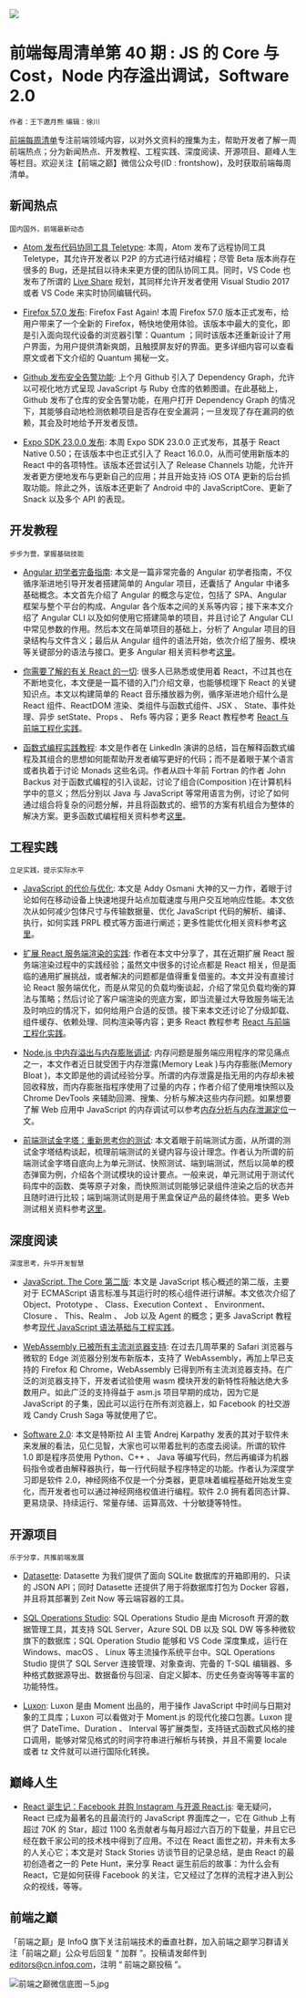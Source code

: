 ![](http://upload-images.jianshu.io/upload_images/1647496-eb0e0a591c165eb9.jpg?imageMogr2/auto-orient/strip%7CimageView2/2/w/1240)

# 前端每周清单第 40 期 : JS 的 Core 与 Cost，Node 内存溢出调试，Software 2.0

`作者：王下邀月熊` `编辑：徐川`

[前端每周清单](http://www.infoq.com/cn/FE-Weekly)专注前端领域内容，以对外文资料的搜集为主，帮助开发者了解一周前端热点；分为新闻热点、开发教程、工程实践、深度阅读、开源项目、巅峰人生等栏目。欢迎关注【前端之巅】微信公众号(ID : frontshow)，及时获取前端每周清单。

## 新闻热点

`国内国外，前端最新动态`

- [Atom 发布代码协同工具 Teletype](https://parg.co/UEc): 本周，Atom 发布了远程协同工具 Teletype，其允许开发者以 P2P 的方式进行结对编程；尽管 Beta 版本尚存在很多的 Bug，还是拭目以待未来更方便的团队协同工具。同时，VS Code 也发布了所谓的 [Live Share](https://parg.co/UEK) 规划，其同样允许开发者使用 Visual Studio 2017 或者 VS Code 来实时协同编辑代码。

- [Firefox 57.0 发布](https://www.mozilla.org/en-US/firefox/57.0/releasenotes/): Firefox Fast Again! 本周 Firefox 57.0 版本正式发布，给用户带来了一个全新的 Firefox，畅快地使用体验。该版本中最大的变化，即是引入面向现代设备的浏览器引擎：Quantum ；同时该版本还重新设计了用户界面，为用户提供清新爽朗，且触摸屏友好的界面。更多详细内容可以查看原文或者下文介绍的 Quantum 揭秘一文。

- [Github 发布安全告警功能](https://parg.co/UEJ): 上个月 Github 引入了 Dependency Graph，允许以可视化地方式呈现 JavaScript 与 Ruby 仓库的依赖图谱。在此基础上，Github 发布了仓库的安全告警功能，在用户打开 Dependency Graph 的情况下，其能够自动地检测依赖项目是否存在安全漏洞；一旦发现了存在漏洞的依赖，其会及时地给予开发者反馈。

- [Expo SDK 23.0.0 发布](https://parg.co/UE1): 本周 Expo SDK 23.0.0 正式发布，其基于 React Native 0.50；在该版本中也正式引入了 React 16.0.0，从而可使用新版本的 React 中的各项特性。该版本还尝试引入了 Release Channels 功能，允许开发者更方便地发布与更新自己的应用；并且开始支持 iOS OTA 更新的后台抓取功能。除此之外，该版本还更新了 Android 中的 JavaScriptCore、更新了 Snack 以及多个 API 的表现。

## 开发教程

`步步为营，掌握基础技能`

- [Angular 初学者完备指南](https://malcoded.com/posts/angular-beginners-guide): 本文是一篇非常完备的 Angular 初学者指南，不仅循序渐进地引导开发者搭建简单的 Angular 项目，还囊括了 Angular 中诸多基础概念。本文首先介绍了 Angular 的概念与定位，包括了 SPA、Angular 框架与整个平台的构成、Angular 各个版本之间的关系等内容；接下来本文介绍了 Angular CLI 以及如何使用它搭建简单的项目，并且讨论了 Angular CLI 中常见参数的作用。然后本文在简单项目的基础上，分析了 Angular 项目的目录结构与文件含义；最后从 Angular 组件的语法开始，依次介绍了服务、模块等关键部分的语法与接口。更多 Angular 相关资料参考[这里](https://parg.co/UdC)。

- [你需要了解的有关 React 的一切](https://parg.co/UEL): 很多人已熟悉或使用着 React，不过其也在不断地变化，本文便是一篇不错的入门介绍文章，也能够梳理下 React 的关键知识点。本文以构建简单的 React 音乐播放器为例，循序渐进地介绍什么是 React 组件、ReactDOM 渲染、类组件与函数式组件、JSX 、 State、事件处理、异步 setState、Props 、 Refs 等内容；更多 React 教程参考 [React 与前端工程化实践](https://github.com/wx-chevalier/Web-Series)。

- [函数式编程实践教程](https://parg.co/UEI): 本文是作者在 LinkedIn 演讲的总结，旨在解释函数式编程及其组合的思想如何能帮助开发者编写更好的代码；而不是着眼于某个语言或者执着于讨论 Monads 这些名词。作者从四十年前 Fortran 的作者 John Backus 对于函数式编程的引入谈起，讨论了组合(Composition )在计算机科学中的意义；然后分别以 Java 与 JavaScript 等常用语言为例，讨论了如何通过组合将复杂的问题分解，并且将函数式的、细节的方案有机组合为整体的解决方案。更多函数式编程相关资料参考[这里](https://parg.co/UEz)。

## 工程实践

`立足实践，提示实际水平`

- [JavaScript 的代价与优化](https://medium.com/dev-channel/the-cost-of-javascript-84009f51e99e): 本文是 Addy Osmani 大神的又一力作，着眼于讨论如何在移动设备上快速地提升站点加载速度与用户交互地响应性能。本文依次从如何减少包体尺寸与传输数据量、优化 JavaScript 代码的解析、编译、执行，如何实践 PRPL 模式等方面进行阐述；更多性能优化相关资料参考[这里](https://parg.co/Umu)。

- [扩展 React 服务端渲染的实践](http://arkwright.github.io/scaling-react-server-side-rendering.html): 作者在本文中分享了，其在近期扩展 React 服务端渲染过程中的实践经验；虽然文中很多的讨论点都是 React 相关，但是面临的通用扩展挑战，或者解决的问题都是值得重复借鉴的。本文并没有直接讨论 React 服务端优化，而是从常见的负载均衡谈起，介绍了常见负载均衡的算法与策略；然后讨论了客户端渲染的兜底方案，即当流量过大导致服务端无法及时响应的情况下，如何给用户合适的反馈。接下来本文还讨论了分级卸载、组件缓存、依赖处理、同构渲染等内容；更多 React 教程参考 [React 与前端工程化实践](https://github.com/wx-chevalier/Web-Series)。

- [Node.js 中内存溢出与内存膨胀调试](https://parg.co/UEi): 内存问题是服务端应用程序的常见痛点之一，本文作者近日就受困于内存泄露(Memory Leak )与内存膨胀(Memory Bloat )，本文即是他的调试经验分享。所谓的内存泄露是指无用的内存却未被回收释放，而内存膨胀指程序使用了过量的内存；作者介绍了使用堆快照以及 Chrome DevTools 来辅助回溯、搜集、分析与解决这些内存问题。如果想要了解 Web 应用中 JavaScript 的内存调试可以参考[内存分析与内存泄漏定位](https://parg.co/Ucw)一文。

- [前端测试金字塔：重新思考你的测试](https://parg.co/UEW): 本文着眼于前端测试方面，从所谓的测试金字塔结构谈起，梳理前端测试的关键内容与设计理念。作者认为所谓的前端测试金字塔自底向上为单元测试、快照测试、端到端测试，然后以简单的模态弹窗为例，介绍各个测试模块的设计要点。一般来说，单元测试用于测试代码库中的函数、类等原子对象，而快照测试则能够记录组件渲染之后的状态并且随时进行比较；端到端测试则是用于黑盒保证产品的最终体验。更多 Web 测试相关资料参考[这里](https://parg.co/UET)。

## 深度阅读

`深度思考，升华开发智慧`

- [JavaScript. The Core 第二版](http://dmitrysoshnikov.com/ecmascript/javascript-the-core-2nd-edition/): 本文是 JavaScript 核心概述的第二版，主要对于 ECMAScript 语言标准与其运行时的核心组件进行讲解。本文依次介绍了 Object、Prototype 、 Class、Execution Context 、 Environment、Closure 、 This、Realm 、 Job 以及 Agent 的概念；更多 JavaScript 教程参考[现代 JavaScript 语法基础与工程实践](https://url.wx-coder.cn/lrKga)。

- [WebAssembly 已被所有主流浏览器支持](https://parg.co/UEH): 在过去几周苹果的 Safari 浏览器与微软的 Edge 浏览器分别发布新版本，支持了 WebAssembly，再加上早已支持的 Firefox 和 Chrome，WebAssembly 已得到所有主流浏览器支持。在广泛的浏览器支持下，开发者试验使用 wasm 模块开发的新特性将触达绝大多数用户。如此广泛的支持得益于 asm.js 项目早期的成功，因为它是 JavaScript 的子集，因此可以运行在所有浏览器上，如 Facebook 的社交游戏 Candy Crush Saga 等就使用了它。

- [Software 2.0](https://parg.co/UEa): 本文是特斯拉 AI 主管 Andrej Karpathy 发表的其对于软件未来发展的看法，见仁见智，大家也可以带着批判的态度去阅读。所谓的软件 1.0 即是程序员使用 Python、C++ 、 Java 等编写代码，然后再编译为机器码指令或者由解释器执行，每一行代码赋予程序特定的功能。作者认为深度学习即是软件 2.0，神经网络不仅是一个分类器，更意味着编程基础开始发生变化，而开发者也可以通过神经网络权值进行编程。软件 2.0 拥有着同态计算、更易烧录、持续运行、常量存储、运算高效、十分敏捷等特性。

## 开源项目

`乐于分享，共推前端发展`

- [Datasette](https://github.com/simonw/datasette): Datasette 为我们提供了面向 SQLite 数据库的开箱即用的、只读的 JSON API；同时 Datasette 还提供了用于将数据库打包为 Docker 容器，并且将其部署到 Zeit Now 等云端容器的工具。

- [SQL Operations Studio](https://github.com/Microsoft/sqlopsstudio): SQL Operations Studio 是由 Microsoft 开源的数据管理工具，其支持 SQL Server，Azure SQL DB 以及 SQL DW 等多种微软旗下的数据库；SQL Operation Studio 能够和 VS Code 深度集成，运行在 Windows、macOS 、 Linux 等主流操作系统平台中。SQL Operations Studio 提供了 SQL Server 连接管理、对象查询、完备的 T-SQL 编辑器、多种格式数据源导出、数据备份与回滚、自定义脚本、历史任务查询等等丰富的功能特性。

- [Luxon](https://github.com/moment/luxon): Luxon 是由 Moment 出品的，用于操作 JavaScript 中时间与日期对象的工具库；Luxon 可以看做对于 Moment.js 的现代化接口包裹。Luxon 提供了 DateTime、Duration 、 Interval 等扩展类型，支持链式函数式风格的接口调用，能够对常见格式的时间字符串进行解析与转换，并且不需要 locale 或者 tz 文件就可以进行国际化转换。

## 巅峰人生

- [React 诞生记：Facebook 并购 Instagram 与开源 React.js](https://stackshare.io/posts/the-react-story): 毫无疑问，React 已成为最著名的且最流行的 JavaScript 界面库之一，它在 Github 上有超过 70K 的 Star，超过 1100 名贡献者与每月超过六百万的下载量，并且它已经在数千家公司的技术栈中得到了应用。不过在 React 面世之初，并未有太多的人关心它；本文是对 Stack Stories 访谈节目的记录总结，是由 React 的最初创造者之一的 Pete Hunt，来分享 React 诞生前后的故事：为什么会有 React，它是如何获得 Facebook 的关注，它又经过了怎样的流程才进入到公众的视线，等等。

## 前端之巅

「前端之巅」是 InfoQ 旗下关注前端技术的垂直社群，加入前端之巅学习群请关注「前端之巅」公众号后回复 “ 加群 ”。投稿请发邮件到 editors@cn.infoq.com，注明 “ 前端之巅投稿 ”。

![前端之巅微信底图－5.jpg](http://upload-images.jianshu.io/upload_images/1647496-01712a993d2b23de.jpg?imageMogr2/auto-orient/strip%7CimageView2/2/w/1240)
